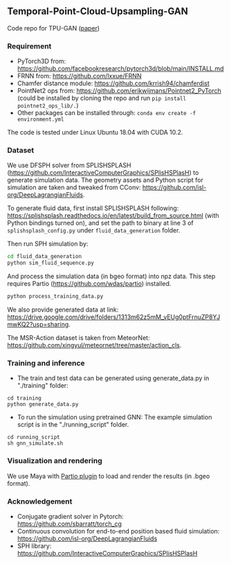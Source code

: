 ## Temporal-Point-Cloud-Upsampling-GAN
Code repo for TPU-GAN ([paper](https://openreview.net/pdf?id=FEBFJ98FKx))

### Requirement
* PyTorch3D from: https://github.com/facebookresearch/pytorch3d/blob/main/INSTALL.md
* FRNN from: https://github.com/lxxue/FRNN
* Chamfer distance module: https://github.com/krrish94/chamferdist
* PointNet2 ops from: https://github.com/erikwijmans/Pointnet2_PyTorch (could be installed by cloning the repo and run ```pip install pointnet2_ops_lib/.```)
* Other packages can be installed through: ```conda env create -f environment.yml```

The code is tested under Linux Ubuntu 18.04 with CUDA 10.2.

### Dataset
We use DFSPH solver from SPLISHSPLASH (https://github.com/InteractiveComputerGraphics/SPlisHSPlasH) to generate simulation data. The geometry assets and Python script for simulation are taken and tweaked from CConv: https://github.com/isl-org/DeepLagrangianFluids. </br>

To generate fluid data, first install SPLISHSPLASH following: https://splishsplash.readthedocs.io/en/latest/build_from_source.html (with Python bindings turned on), and set the path to binary at line 3 of ```splishsplash_config.py``` under ```fluid_data_generation``` folder. 

Then run SPH simulation by:
```bash
cd fluid_data_generation
python sim_fluid_sequence.py
```
And process the simulation data (in bgeo format) into npz data. This step requires Partio (https://github.com/wdas/partio) installed.
```bash
python process_training_data.py
```
We also provide generated data at link: https://drive.google.com/drive/folders/1313m62z5mM_vEUg0ptFrnuZP8YJmwKQ2?usp=sharing.

The MSR-Action dataset is taken from MeteorNet: https://github.com/xingyul/meteornet/tree/master/action_cls.

### Training and inference
* The train and test data can be generated using generate_data.py in "./training" folder: 
 ```
 cd training
 python generate_data.py
 ``` 
* To run the simulation using pretrained GNN:
The example simulation script is in the "./running_script" folder. </br>
```
cd running_script
sh gnn_simulate.sh
``` 

### Visualization and rendering
We use Maya with [Partio plugin](https://github.com/InteractiveComputerGraphics/MayaPartioTools) to load and render the results (in .bgeo format).

### Acknowledgement
* Conjugate gradient solver in Pytorch: https://github.com/sbarratt/torch_cg
* Continuous convolution for end-to-end position based fluid simulation: https://github.com/isl-org/DeepLagrangianFluids
* SPH library: https://github.com/InteractiveComputerGraphics/SPlisHSPlasH
